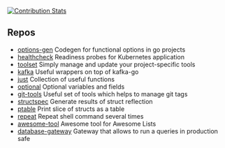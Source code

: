 [![Contribution Stats](https://github-contribution-stats.vercel.app/api/?username=kazhuravlev)](https://github.com/kazhuravlev)

## Repos

- [options-gen](https://github.com/kazhuravlev/options-gen) Codegen for functional options in go projects
- [healthcheck](https://github.com/kazhuravlev/healthcheck) Readiness probes for Kubernetes application
- [toolset](https://github.com/kazhuravlev/toolset) Simply manage and update your project-specific tools
- [kafka](https://github.com/kazhuravlev/kafka) Useful wrappers on top of kafka-go
- [just](https://github.com/kazhuravlev/just) Collection of useful functions
- [optional](https://github.com/kazhuravlev/optional) Optional variables and fields
- [git-tools](https://github.com/kazhuravlev/git-tools) Useful set of tools which helps to manage git tags
- [structspec](https://github.com/kazhuravlev/structspec) Generate results of struct reflection
- [ptable](https://github.com/kazhuravlev/ptable) Print slice of structs as a table
- [repeat](https://github.com/kazhuravlev/repeat) Repeat shell command several times
- [awesome-tool](https://github.com/kazhuravlev/awesome-tool) Awesome tool for Awesome Lists
- [database-gateway](https://github.com/kazhuravlev/database-gateway) Gateway that allows to run a queries in production safe
